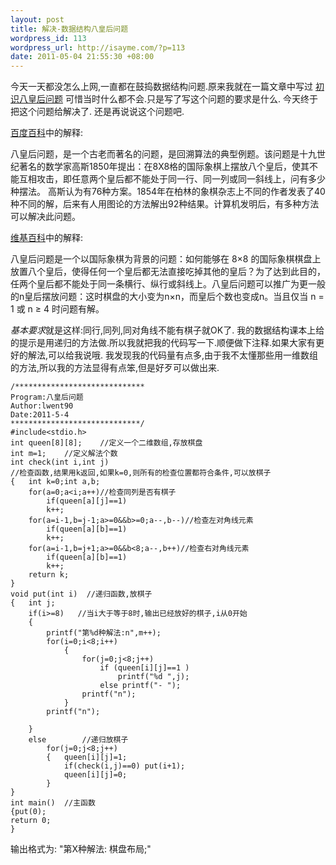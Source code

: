 ```yaml
--- 
layout: post
title: 解决-数据结构八皇后问题
wordpress_id: 113
wordpress_url: http://isayme.com/?p=113
date: 2011-05-04 21:55:30 +08:00
---
```

今天一天都没怎么上网,一直都在鼓捣数据结构问题.原来我就在一篇文章中写过 [初识八皇后问题](http://isayme.com/2011/03/10-eight-queens-problem/) 可惜当时什么都不会.只是写了写这个问题的要求是什么.
今天终于把这个问题给解决了.
还是再说说这个问题吧.

[百度百科](http://baike.baidu.com/view/698719.htm)中的解释: 
 
八皇后问题，是一个古老而著名的问题，是回溯算法的典型例题。该问题是十九世纪著名的数学家高斯1850年提出：在8X8格的国际象棋上摆放八个皇后，使其不能互相攻击，即任意两个皇后都不能处于同一行、同一列或同一斜线上，问有多少种摆法。 高斯认为有76种方案。1854年在柏林的象棋杂志上不同的作者发表了40种不同的解，后来有人用图论的方法解出92种结果。计算机发明后，有多种方法可以解决此问题。

[维基百科](http://zh.wikipedia.org/wiki/八皇后问题)中的解释:

八皇后问题是一个以国际象棋为背景的问题：如何能够在 8×8 的国际象棋棋盘上放置八个皇后，使得任何一个皇后都无法直接吃掉其他的皇后？为了达到此目的，任两个皇后都不能处于同一条横行、纵行或斜线上。八皇后问题可以推广为更一般的n皇后摆放问题：这时棋盘的大小变为n×n，而皇后个数也变成n。当且仅当 n = 1 或 n ≥ 4 时问题有解。

*基本要求*就是这样:同行,同列,同对角线不能有棋子就OK了.
我的数据结构课本上给的提示是用递归的方法做.所以我就把我的代码写一下.顺便做下注释.如果大家有更好的解法,可以给我说哦.
我发现我的代码量有点多,由于我不太懂那些用一维数组的方法,所以我的方法显得有点笨,但是好歹可以做出来.

	/*****************************
	Program:八皇后问题
	Author:lwent90
	Date:2011-5-4
	*****************************/
	#include<stdio.h>
	int queen[8][8];	//定义一个二维数组,存放棋盘
	int m=1;	//定义解法个数
	int check(int i,int j)
	//检查函数,结果用k返回,如果k=0,则所有的检查位置都符合条件,可以放棋子
	{	int k=0;int a,b;
		for(a=0;a<i;a++)//检查同列是否有棋子
			if(queen[a][j]==1)
			k++;
		for(a=i-1,b=j-1;a>=0&&b>=0;a--,b--)//检查左对角线元素
			if(queen[a][b]==1)
			k++;
		for(a=i-1,b=j+1;a>=0&&b<8;a--,b++)//检查右对角线元素
			if(queen[a][b]==1)
			k++;
		return k;
	}
	void put(int i)  //递归函数,放棋子
	{	int j;
		if(i>=8)   //当i大于等于8时,输出已经放好的棋子,i从0开始
		{
			printf("第%d种解法:n",m++);
			for(i=0;i<8;i++)
				{
					for(j=0;j<8;j++)
						if (queen[i][j]==1 )
							printf("%d ",j);
						else printf("- ");
					printf("n");
				}
			printf("n");
	 
		}
		else 		//递归放棋子
			for(j=0;j<8;j++)
			{	queen[i][j]=1;
				if(check(i,j)==0) put(i+1);
				queen[i][j]=0;
			}
	}
	int main()  //主函数
	{put(0);
	return 0;
	}
输出格式为:
"第X种解法:
棋盘布局;"
